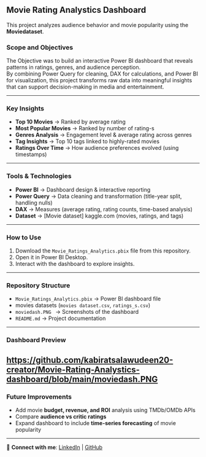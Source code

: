 ## Movie Rating Analystics Dashboard 

This project analyzes audience behavior and movie popularity using the **Moviedataset**.  

### Scope and Objectives

The Objective was to build an interactive Power BI dashboard that reveals patterns in ratings, genres, and audience perception.  
By combining Power Query for cleaning, DAX for calculations, and Power BI for visualization, this project transforms raw data into meaningful insights that can support decision-making in media and entertainment.  

---

###  Key Insights  
- **Top 10 Movies** → Ranked by average rating  
- **Most Popular Movies** → Ranked by number of rating-s  
- **Genres Analysis** → Engagement level & average rating across genres  
-  **Tag Insights** → Top 10 tags linked to highly-rated movies  
- **Ratings Over Time** → How audience preferences evolved (using timestamps)  
---

### Tools & Technologies  
- **Power BI** → Dashboard design & interactive reporting  
- **Power Query** → Data cleaning and transformation (title-year split, handling nulls)  
- **DAX** → Measures (average rating, rating counts, time-based analysis)  
- **Dataset** → [Movie dataset] kaggle.com (movies, ratings, and tags)  

---

### How to Use  
1. Download the `Movie_Ratings_Analytics.pbix` file from this repository.  
2. Open it in Power BI Desktop.  
4. Interact with the dashboard to explore insights.  

---

### Repository Structure  
- `Movie_Ratings_Analytics.pbix` → Power BI dashboard file  
- movies datasets (`movies dataset.csv`, `ratings_s.csv`)  
- `moviedash.PNG ` → Screenshots of the dashboard  
- `README.md` → Project documentation  

---

### Dashboard Preview  

https://github.com/kabiratsalawudeen20-creator/Movie-Rating-Analystics-dashboard/blob/main/moviedash.PNG
---

###  Future Improvements  
- Add movie **budget, revenue, and ROI** analysis using TMDb/OMDb APIs  
- Compare **audience vs critic ratings**  
- Expand dashboard to include **time-series forecasting** of movie popularity  

---

🔗 **Connect with me**: [LinkedIn](https://www.linkedin.com/in/kabiratSalawudeen) | [GitHub](https://github.com/kabiratSalawudeen20creator)
